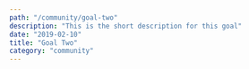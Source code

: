 ```yaml
---
path: "/community/goal-two"
description: "This is the short description for this goal"
date: "2019-02-10"
title: "Goal Two"
category: "community"
---
```

